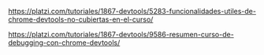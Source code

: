 https://platzi.com/tutoriales/1867-devtools/5283-funcionalidades-utiles-de-chrome-devtools-no-cubiertas-en-el-curso/

https://platzi.com/tutoriales/1867-devtools/9586-resumen-curso-de-debugging-con-chrome-devtools/
